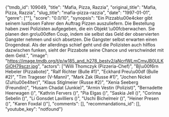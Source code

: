 {"tmdb_id": 109049, "title": "Mafia, Pizza, Razzia", "original_title": "Mafia, Pizza, Razzia", "slug_title": "mafia-pizza-razzia", "date": "1997-01-01", "genre": [""], "score": "0.0/10", "synopsis": "Ein Pizzab\u00e4cker gibt seinem lustlosen Fahrer den Auftrag Pizzen auszuliefern. Die Bestellung haben zwei Polizisten aufgegeben, die ein Objekt \u00fcberwachen. Sie planen den gro\u00dfen Coup, indem sie selbst das Geld der observierten Gangster nehmen und sich absetzen. Die Gangster selbst erwarten einen Drogendeal. Als der allerdings schief geht und die Polizisten auch hilflos dazwischen funken, sieht der Pizzabote seine Chance und verschwindet mit dem Geld.", "image": "https://image.tmdb.org/t/p/w185_and_h278_bestv2/aNcrfWLmCmvJB0ULKGiOH79sczr.jpg", "actors": ["Willi Thomczyk (Pizzeria-Chef)", "Bj\u00f6rn Hebeler (Pizzabote)", "Ralf Richter (Bulle #1)", "Eckhard Preu\u00df (Bulle #2)", "Tim Trageser (V-Mann)", "Mark Zak (Russe #1)", "Jochen Nickel (Zuh\u00e4lter)", "Klaus Stiglmeier (Russe #2)", "Xenia Seeberg (Freundin)", "Husam Chadat (Junkie)", "Armin Vestin (Polizist)", "Bernadette Heerwagen ()", "Kathrin Fervers ()", "Pia Elgas ()", "Saskia Jell ()", "Corinna Sebelin ()", "Li Gonsdet Lavilliers ()", "Uschi Bichelmeir ()", "Heiner Presen ()", "Karen Foxdal ()"], "comments": [], "recommandations_id": [], "youtube_key": "notfound"}